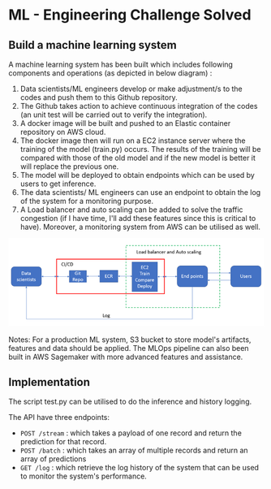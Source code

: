 # ML - Engineering Challenge Solved

## Build a machine learning system

A machine learning system has been built which includes following components and operations (as depicted in below diagram) :
1. Data scientists/ML engineers develop or make adjustment/s to the codes and push them to this Github repository.
2. The Github takes action to achieve continuous integration of the codes (an unit test will be carried out to verify the integration).
3. A docker image will be built and pushed to an Elastic container repository on AWS cloud.
4. The docker image then will run on a EC2 instance server where the training of the model (train.py) occurs. The results of the training will be compared with those of the old model and if the new model is better it will replace the previous one.
5. The model will be deployed to obtain endpoints which can be used by users to get inference.
6. The data scientists/ ML engineers can use an endpoint to obtain the log of the system for a monitoring purpose.
7. A Load balancer and auto scaling can be added to solve the traffic congestion (if I have time, I'll add these features since this is critical to have). Moreover, a monitoring system from AWS can be utilised as well.

    
![MLOps_Architecture.png](MLOps_Architecture.png)

Notes: For a production ML system, S3 bucket to store model's artifacts, features and data should be applied. The MLOps pipeline can also been built in AWS Sagemaker with more advanced features and assistance.

## Implementation
The script test.py can be utilised to do the inference and history logging.

The API have three endpoints:
- `POST /stream` : which takes a payload of one record and return the prediction for that record.
- `POST /batch` : which takes an array of multiple records and return an array of predictions
- `GET /log` : which retrieve the log history of the system that can be used to monitor the system's performance.



